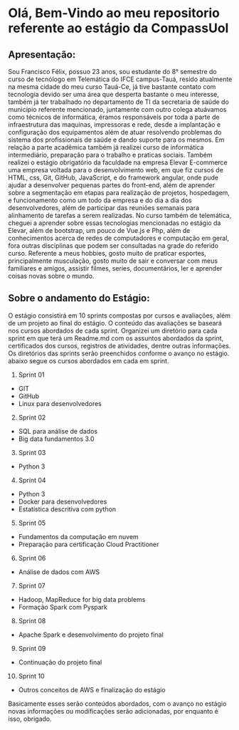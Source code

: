 # Olá, Bem-Vindo ao meu repositorio referente ao estágio da CompassUol
## Apresentação:
Sou Francisco Félix, possuo 23 anos, sou estudante do 8° semestre do curso de tecnólogo em Telemática do IFCE campus-Tauá, resido atualmente na mesma cidade do meu curso Tauá-Ce, já tive bastante contato com tecnologia devido ser uma área que desperta bastante o meu interesse, também já ter trabalhado no departamento de TI da secretaria de saúde do município referente mencionado, juntamente com outro colega atuávamos como técnicos de informática, éramos responsáveis por toda a parte de infraestrutura das maquinas, impressoras e rede, desde a implantação e configuração dos equipamentos além de atuar resolvendo problemas do sistema dos profissionais de saúde e dando suporte para os mesmos. Em relação a parte acadêmica também já realizei curso de informática intermediário, preparação para o trabalho e praticas sociais. Também realizei o estágio obrigatório da faculdade na empresa Elevar E-commerce uma empresa voltada para o desenvolvimento web, em que fiz cursos de HTML, css, Git, GitHub, JavaScript, e do framework angular, onde pude ajudar a desenvolver pequenas partes do front-end, além de aprender sobre a segmentação em etapas para realização de projetos, hospedagem, e funcionamento como um todo da empresa e do dia a dia dos desenvolvedores, além de participar das reuniões semanais para alinhamento de tarefas a serem realizadas. No curso também de telemática, cheguei a aprender sobre essas tecnologias mencionadas no estágio da Elevar, além de bootstrap, um pouco de Vue.js e Php, além de conhecimentos acerca de redes de computadores e computação em geral, fora outras disciplinas que podem ser consultadas na grade do referido curso. Referente a meus hobbies, gosto muito de praticar esportes, principalmente musculação, gosto muito de sair e conversar com meus familiares e amigos, assistir filmes, series, documentários, ler e aprender coisas novas sobre o mundo.

## Sobre o andamento do Estágio:
O estágio consistirá em 10 sprints compostas por cursos e avaliações, além de um projeto ao final do estágio. O conteúdo das avaliações se baseará nos cursos abordados de cada sprint. Organizei um diretório para cada sprint em que terá um Readme.md com os assuntos abordados da sprint, certificados dos cursos, registros de atividades, dentre outras informações. Os diretórios das sprints serão preenchidos conforme o avanço no estágio. abaixo segue os cursos abordados em cada em sprint. 

1. Sprint 01
* GIT
* GitHub
* Linux para desenvolvedores
2. Sprint 02
* SQL para análise de dados
* Big data fundamentos 3.0
3. Sprint 03
* Python 3
4. Sprint 04
* Python 3
* Docker para desenvolvedores 
* Estatística descritiva com python 
5. Sprint 05
* Fundamentos da computação em nuvem
* Preparação para certificação Cloud Practitioner 
6. Sprint 06
* Análise de dados com AWS
7. Sprint 07
* Hadoop, MapReduce for big data problems
* Formação Spark com Pyspark
8. Sprint 08
* Apache Spark e desenvolvimento do projeto final
9. Sprint 09
* Continuação do projeto final
10. Sprint 10
* Outros conceitos de AWS e finalização do estágio

Basicamente esses serão conteúdos abordados, com o avanço no estágio novas informações ou modificações serão adicionadas, por enquanto é isso, obrigado.

